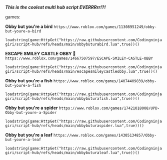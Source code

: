 ***This is the coolest multi hub script EVERRRrr!?!***


games:

**Obby but you're a bird**  ```https://www.roblox.com/games/11308951249/obby-but-youre-a-bird```  

```loadstring(game:HttpGet("https://raw.githubusercontent.com/Codingninjagiri/script-hub/refs/heads/main/obbybuturabird.lua",true))()```

**ESCAPE SMILEY CASTLE OBBY 🙂**  ```https://www.roblox.com/games/14667507597/ESCAPE-SMILEY-CASTLE-OBBY```  

```loadstring(game:HttpGet("https://raw.githubusercontent.com/Codingninjagiri/script-hub/refs/heads/main/escapesmileycastleobby.lua",true))()```

**Obby but you're a fish** ```https://www.roblox.com/games/14074409839/obby-but-youre-a-fish```

```loadstring(game:HttpGet("https://raw.githubusercontent.com/Codingninjagiri/script-hub/refs/heads/main/obbybuturafish.lua",true))()```

**Obby but you're a spider** ```https://www.roblox.com/games/17421018008/UPD-Obby-but-youre-a-Spider```

```loadstring(game:HttpGet("https://raw.githubusercontent.com/Codingninjagiri/script-hub/refs/heads/main/obbybuturaspider.lua",true))()```

**Obby but you're a leaf** ```https://www.roblox.com/games/14305134857/Obby-but-youre-a-leaf```

```loadstring(game:HttpGet("https://raw.githubusercontent.com/Codingninjagiri/script-hub/refs/heads/main/obbybuturaleaf.lua",true))()```

